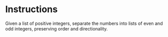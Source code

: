 # Instructions

Given a list of positive integers, separate the
numbers into lists of even and odd integers,
preserving order and directionality.
